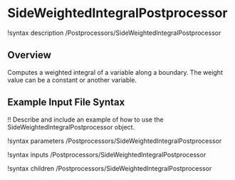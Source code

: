# SideWeightedIntegralPostprocessor

!syntax description /Postprocessors/SideWeightedIntegralPostprocessor

## Overview

Computes a weighted integral of a variable along a boundary. The weight value
can be a constant or another variable.

## Example Input File Syntax

!! Describe and include an example of how to use the SideWeightedIntegralPostprocessor object.

!syntax parameters /Postprocessors/SideWeightedIntegralPostprocessor

!syntax inputs /Postprocessors/SideWeightedIntegralPostprocessor

!syntax children /Postprocessors/SideWeightedIntegralPostprocessor
